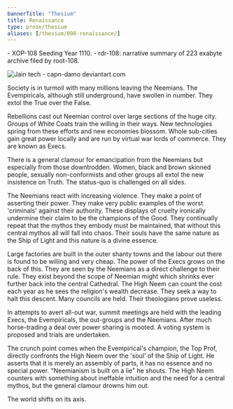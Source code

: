 ```yaml
---
bannerTitle: "Thesium" 
title: Renaissance
type: prose/thesium
aliases: [/thesium/090-renaissance/]
---
```


<div class="data">
- XOP-108 Seeding Year 1110.
- rdr-108: narrative summary of 223 exabyte archive filed by root-108.  
</div>

![Jain tech - capn-damo deviantart.com](/images/thesium/jain-tech.jpg)

Society is in turmoil with many millions leaving the Neemians. The
Evempiricals, although still underground, have swollen in number.
They extol the True over the False.

Rebellions cast out Neemian control over large sections of the huge city.
Groups of White Coats train the willing in their ways. New technologies spring
from these efforts and new economies blossom. Whole sub-cities gain great power
locally and are run by virtual war lords of commerce. They are known as Execs.

There is a general clamour for emancipation from the Neemians but especially
from those downtrodden. Women, black and brown skinned people, sexually
non-conformists and other groups all extol the new insistence on Truth. The
status-quo is challenged on all sides.

The Neemians react with increasing violence. They make a point of asserting
their power. They make very public examples of the worst 'criminals' against
their authority. These displays of cruelty ironically undermine their claim to
be the champions of the Good. They continually repeat that the mythos they
embody must be maintained, that without this central mythos all will fall into
chaos. Their souls have the same nature as the Ship of Light and this nature is
a divine essence.

Large factories are built in the outer shanty towns and the labour out there is
found to be willing and very cheap. The power of the Execs grows on the back of
this. They are seen by the Neemians as a direct challenge to their rule. They
exist beyond the scope of Neemian might which shrinks ever further back into the
central Cathedral. The High Neem can count the cost each year as he sees the
religion's wealth decrease. They seek a way to halt this descent.
Many councils are held. Their theologians prove useless.

In attempts to avert all-out war, summit meetings are held with the leading
Execs, the Evempiricals, the out-groups and the Neemians. After much
horse-trading a deal over power sharing is mooted. A voting system is proposed
and trials are undertaken.

The crunch point comes when the Evempirical's champion, the Top Prof, directly
confronts the High Neem over the 'soul' of the Ship of Light. He asserts that
it is merely an assembly of parts, it has no essence and no special power.
"Neemianism is built on a lie" he shouts. The High Neem counters with something
about ineffable intuition and the need for a central mythos, but the general
clamour drowns him out.

The world shifts on its axis.
